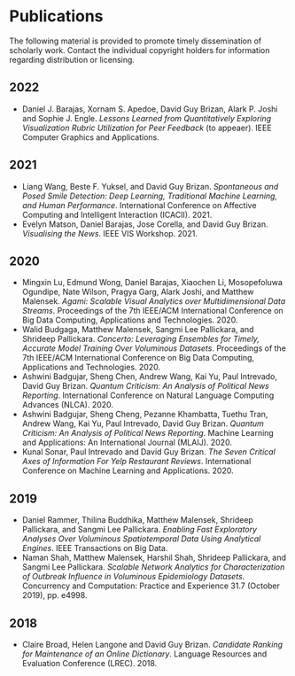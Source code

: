 # Publications

The following material is provided to promote timely dissemination of scholarly work. Contact the individual copyright holders for information regarding distribution or licensing.

## 2022

* Daniel J. Barajas, Xornam S. Apedoe, David Guy Brizan, Alark P. Joshi and Sophie J. Engle. *Lessons Learned from Quantitatively Exploring Visualization Rubric Utilization for Peer Feedback* (to appeaer). IEEE Computer Graphics and Applications.

## 2021

* Liang Wang, Beste F. Yuksel, and David Guy Brizan. *Spontaneous and Posed Smile Detection: Deep Learning, Traditional Machine Learning, and Human Performance*. International Conference on Affective Computing and Intelligent Interaction (ICACII). 2021.
* Evelyn Matson, Daniel Barajas, Jose Corella, and David Guy Brizan. *Visualising the News*. IEEE VIS Workshop. 2021.

## 2020

* Mingxin Lu, Edmund Wong, Daniel Barajas, Xiaochen Li, Mosopefoluwa Ogundipe, Nate Wilson, Pragya Garg, Alark Joshi, and Matthew Malensek. *Agami: Scalable Visual Analytics over Multidimensional Data Streams*. Proceedings of the 7th IEEE/ACM International Conference on Big Data Computing, Applications and Technologies. 2020.
* Walid Budgaga, Matthew Malensek, Sangmi Lee Pallickara, and Shrideep Pallickara. *Concerto: Leveraging Ensembles for Timely, Accurate Model Training Over Voluminous Datasets*. Proceedings of the 7th IEEE/ACM International Conference on Big Data Computing, Applications and Technologies. 2020.
* Ashwini Badgujar, Sheng Chen, Andrew Wang, Kai Yu, Paul Intrevado, David Guy Brizan. *Quantum Criticism: An Analysis of Political News Reporting*. International Conference on Natural Language Computing Advances (NLCA). 2020.
* Ashwini Badgujar, Sheng Cheng, Pezanne Khambatta, Tuethu Tran, Andrew Wang, Kai Yu, Paul Intrevado, David Guy Brizan. *Quantum Criticism: An Analysis of Political News Reporting*. Machine Learning and Applications: An International Journal (MLAIJ). 2020.
* Kunal Sonar, Paul Intrevado and David Guy Brizan. *The Seven Critical Axes of Information For Yelp Restaurant Reviews*. International Conference on Machine Learning and Applications. 2020.

## 2019

* Daniel Rammer, Thilina Buddhika, Matthew Malensek, Shrideep Pallickara, and Sangmi Lee Pallickara. *Enabling Fast Exploratory Analyses Over Voluminous Spatiotemporal Data Using Analytical Engines*. IEEE Transactions on Big Data.
* Naman Shah, Matthew Malensek, Harshil Shah, Shrideep Pallickara, and Sangmi Lee Pallickara. *Scalable Network Analytics for Characterization of Outbreak Influence in Voluminous Epidemiology Datasets*. Concurrency and Computation: Practice and Experience 31.7 (October 2019), pp. e4998.

## 2018

* Claire Broad, Helen Langone and David Guy Brizan. *Candidate Ranking for Maintenance of an Online Dictionary*. Language Resources and Evaluation Conference (LREC). 2018.
